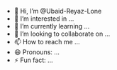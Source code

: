 - 👋 Hi, I’m @Ubaid-Reyaz-Lone
- 👀 I’m interested in ...
- 🌱 I’m currently learning ...
- 💞️ I’m looking to collaborate on ...
- 📫 How to reach me ...
- 😄 Pronouns: ...
- ⚡ Fun fact: ...

<!---
Ubaid-Reyaz-Lone/Ubaid-Reyaz-Lone is a ✨ special ✨ repository because its `README.md` (this file) appears on your GitHub profile.
You can click the Preview link to take a look at your changes.
--->
